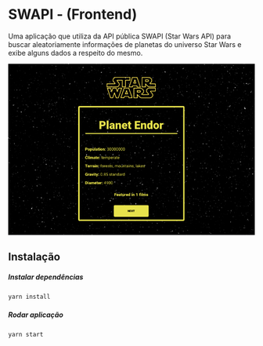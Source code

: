 # SWAPI -  (Frontend)

Uma aplicação que utiliza da API pública SWAPI (Star Wars API) para buscar aleatoriamente informações de planetas do universo Star Wars e exibe alguns dados a respeito do mesmo.

![Screenshot da aplicação](./src/assets/print.png)

## Instalação

##### Instalar dependências

```bash
yarn install
```

##### Rodar aplicação

```bash
yarn start
```
